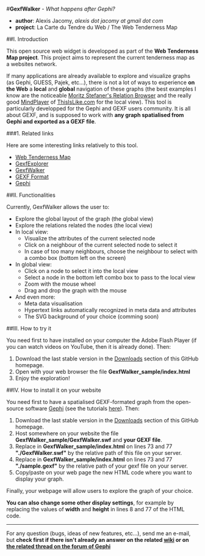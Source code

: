 #**GexfWalker** - *What happens after Gephi?*

- **author**: Alexis Jacomy, *alexis dot jacomy at gmail dot com*
- **project**: La Carte du Tendre du Web / The Web Tenderness Map

##I. Introduction

This open source web widget is developped as part of the **Web Tenderness Map project**. This project aims to represent the current tenderness map as a websites network.

If many applications are already available to explore and visualize graphs (as Gephi, GUESS, Pajek, etc...), there is not a lot of ways to experience **on the Web** a **local** and **global** navigation of these graphs (the best examples I know are the noticeable [Moritz Stefaner's Relation Browser](http://moritz.stefaner.eu/projects/relation-browser/) and the really good [MindPlayer](http://thisislike.com/mindplayer) of [ThisIsLike.com](http://thisislike.com/) for the local view). This tool is particularly developped for the Gephi and GEXF users community. It is all about GEXF, and is supposed to work with **any graph spatialised from Gephi and exported as a GEXF file**.

###1. Related links

Here are some interesting links relatively to this tool.

- [Web Tenderness Map](http://carte-du-tendre.com/)
- [GexfExplorer](http://github.com/jacomyal/GexfExplorer)
- [GexfWalker](http://github.com/jacomyal/GexfWalker)
- [GEXF Format](http://gexf.net/format/)
- [Gephi](http://www.gephi.org/)

##II. Functionalities

Currently, GexfWalker allows the user to:

- Explore the global layout of the graph (the global view)
- Explore the relations related the nodes (the local view)
- In local view:
  - Visualize the attributes of the current selected node
  - Click on a neighbour of the current selected node to select it
  - In case of too many neighbours, choose the neighbour to select with a combo box (bottom left on the screen)
- In global view:
  - Click on a node to select it into the local view
  - Select a node in the bottom left combo box to pass to the local view
  - Zoom with the mouse wheel
  - Drag and drop the graph with the mouse
- And even more:
  - Meta data visualisation
  - Hypertext links automatically recognized in meta data and attributes
  - The SVG background of your choice (comming soon)

##III. How to try it

You need first to have installed on your computer the Adobe Flash Player (if you can watch videos on YouTube, then it is already done). Then:

1. Download the last stable version in the [Downloads](http://github.com/jacomyal/GexfWalker/downloads) section of this GitHub homepage.
2. Open with your web browser the file **GexfWalker_sample/index.html**
3. Enjoy the exploration!

##IV. How to install it on your website

You need first to have a spatialised GEXF-formated graph from the open-source software [Gephi](http://www.gephi.org/) (see the tutorials [here](http://www.gephi.org/users)). Then:

1. Download the last stable version in the [Downloads](http://github.com/jacomyal/GexfWalker/downloads) section of this GitHub homepage.
2. Host somewhere on your website the file **GexfWalker_sample/GexfWalker.swf** and **your GEXF file**.
3. Replace in **GexfWalker_sample/index.html** on lines 73 and 77 **"./GexfWalker.swf"** by the relative path of this file on your server.
4. Replace in **GexfWalker_sample/index.html** on lines 73 and 77 **"./sample.gexf"** by the relative path of your gexf file on your server. 
5. Copy/paste on your web page the new HTML code where you want to display your graph.

Finally, your webpage will allow users to explore the graph of your choice.

**You can also change some other display settings**, for example by replacing the values of **width** and **height** in lines 8 and 77 of the HTML code.

* * * *

For any question (bugs, ideas of new features, etc...), send me an e-mail, but **check first if there isn't already an answer on the related [wiki](http://wiki.github.com/jacomyal/GexfWalker/) or on [the related thread on the forum of Gephi](http://forum.gephi.org/viewforum.php?f=14&sid=7e2338295bc017436f82b787d14091b4)**